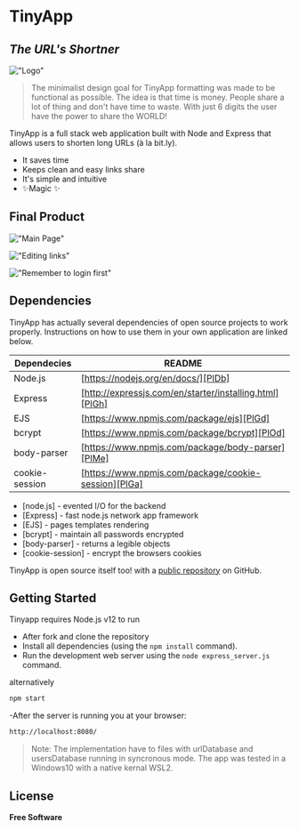 # TinyApp
## _The URL's Shortner_
!["Logo"](https://github.com/willianchu/tinyapp/blob/master/docs/logotinyapp.jpg)

> The minimalist design goal for TinyApp
> formatting was made to be functional
> as possible. The idea is that 
> time is money. People share a lot
> of thing and don't have time to waste.
> With just 6 digits the user have the 
> power to share the WORLD!

TinyApp is a full stack web application built with Node and Express that allows users to shorten long URLs (à la bit.ly).

- It saves time
- Keeps clean and easy links share
- It's simple and intuitive
- ✨Magic ✨
## Final Product

!["Main Page"](https://github.com/willianchu/tinyapp/blob/master/docs/mainpage.jpg)

!["Editing links"](https://github.com/willianchu/tinyapp/blob/master/docs/editing.jpg)

!["Remember to login first"](https://github.com/willianchu/tinyapp/blob/master/docs/loginFirst.jpg)

## Dependencies

TinyApp has actually several dependencies of open source projects to work properly.
Instructions on how to use them in your own application are linked below.

| Dependecies | README |
| ------ | ------ |
| Node.js | [https://nodejs.org/en/docs/][PlDb] |
| Express | [http://expressjs.com/en/starter/installing.html][PlGh] |
| EJS | [https://www.npmjs.com/package/ejs][PlGd] |
| bcrypt | [https://www.npmjs.com/package/bcrypt][PlOd] |
| body-parser | [https://www.npmjs.com/package/body-parser][PlMe] |
| cookie-session | [https://www.npmjs.com/package/cookie-session][PlGa] |

- [node.js] - evented I/O for the backend
- [Express] - fast node.js network app framework
- [EJS] - pages templates rendering
- [bcrypt] - maintain all passwords encrypted
- [body-parser] - returns a legible objects 
- [cookie-session] - encrypt the browsers cookies

TinyApp is open source itself too! with a [public repository][willianchu]
 on GitHub.

## Getting Started

Tinyapp requires Node.js v12 to run
- After fork and clone the repository
- Install all dependencies (using the `npm install` command).
- Run the development web server using the `node express_server.js` command.

alternatively
```sh
npm start
```

-After the server is running you at your browser:
```sh
http://localhost:8080/
```

> Note: The implementation have to files with urlDatabase and usersDatabase running in syncronous mode.
> The app was tested in a Windows10 with a native kernal WSL2.

## License

**Free Software**

[willianchu]: <https://github.com/willianchu/tinyapp>
